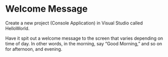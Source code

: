 # Welcome Message
Create a new project (Console Application) in Visual Studio called HelloWorld. 

Have it spit out a welcome message to the screen that varies depending on time of day. In other words, in the morning, say “Good Morning,” and so on for afternoon, and evening.
